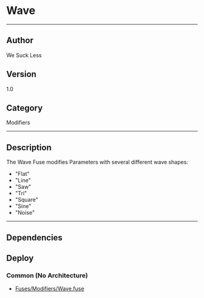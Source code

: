 # Wave
___

## Author
We Suck Less

## Version
1.0

## Category
Modifiers

___

## Description
<p>The Wave Fuse modifies Parameters with several different wave shapes:</p>
<ul>
<li>"Flat"</li>
<li>"Line"</li>
<li>"Saw"</li>
<li>"Tri"</li>
<li>"Square"</li>
<li>"Sine"</li>
<li>"Noise"</li>
</ul>



___

## Dependencies

## Deploy

### Common (No Architecture)

<ul>
<li><a href="https://gitlab.com/WeSuckLess/Reactor/-/blob/master/Atoms/com.wesuckless.Wave/Fuses/Modifiers/Wave.fuse?ref_type=heads">Fuses/Modifiers/Wave.fuse</a></li>
</ul>
